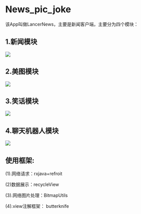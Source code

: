 
# News_pic_joke
该App叫做LancerNews，主要是新闻客户端，主要分为四个模块：

## 1.新闻模块
![](https://github.com/Lancerer/News_pic_joke/blob/master/imgs/%E6%88%AA%E5%B1%8F_20180524_225329.jpg)
## 2.美图模块
![](https://github.com/Lancerer/News_pic_joke/blob/master/imgs/%E6%88%AA%E5%B1%8F_20180524_225336.jpg)
## 3.笑话模块
![](https://github.com/Lancerer/News_pic_joke/blob/master/imgs/%E6%88%AA%E5%B1%8F_20180524_225339.jpg)
## 4.聊天机器人模块
![](https://github.com/Lancerer/News_pic_joke/blob/master/imgs/%E6%88%AA%E5%B1%8F_20180524_225346.jpg)


## 使用框架:

(1).网络请求：rxjava+refroit

(2)数据展示：recycleView

(3).网络图片处理：BitmapUtils

(4).view注解框架： butterknife
